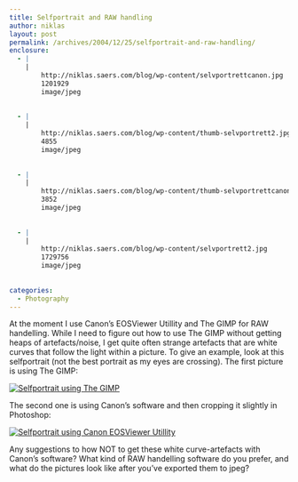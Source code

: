 ```yaml
---
title: Selfportrait and RAW handling
author: niklas
layout: post
permalink: /archives/2004/12/25/selfportrait-and-raw-handling/
enclosure:
  - |
    |
        http://niklas.saers.com/blog/wp-content/selvportrettcanon.jpg
        1201929
        image/jpeg
        
        
  - |
    |
        http://niklas.saers.com/blog/wp-content/thumb-selvportrett2.jpg
        4855
        image/jpeg
        
        
  - |
    |
        http://niklas.saers.com/blog/wp-content/thumb-selvportrettcanon.jpg
        3852
        image/jpeg
        
        
  - |
    |
        http://niklas.saers.com/blog/wp-content/selvportrett2.jpg
        1729756
        image/jpeg
        
        
categories:
  - Photography
---
```

At the moment I use Canon&#8217;s EOSViewer Utillity and The GIMP for RAW handelling. While I need to figure out how to use The GIMP without getting heaps of artefacts/noise, I get quite often strange artefacts that are white curves that follow the light within a picture. To give an example, look at this selfportrait (not the best portrait as my eyes are crossing). The first picture is using The GIMP:  
  
<a href="http://niklas.saers.com/blog/wp-content/selvportrett2.jpg" class="broken_link"><img src="http://niklas.saers.com/blog/wp-content/thumb-selvportrett2.jpg" alt="Selfportrait using The GIMP" /></a>  
  
The second one is using Canon&#8217;s software and then cropping it slightly in Photoshop:  
  
<a href="http://niklas.saers.com/blog/wp-content/selvportrettcanon.jpg" class="broken_link"><img src="http://niklas.saers.com/blog/wp-content/thumb-selvportrettcanon.jpg" alt="Selfportrait using Canon EOSViewer Utillity" /></a>  
  
Any suggestions to how NOT to get these white curve-artefacts with Canon&#8217;s software? What kind of RAW handelling software do you prefer, and what do the pictures look like after you&#8217;ve exported them to jpeg?